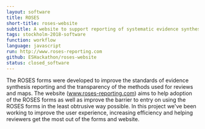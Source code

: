 ```yaml
---
layout: software
title: ROSES
short-title: roses-website
subtitle: A website to support reporting of systematic evidence syntheses
tags: stockholm-2018-software
function: workflow
language: javascript
run: http://www.roses-reporting.com
github: ESHackathon/roses-website
status: closed_software
---
```

The ROSES forms were developed to improve the standards of evidence synthesis reporting and the transparency of the methods used for reviews and maps. The website (<a href="http://www.roses-reporting.com">www.roses-reporting.com</a>) aims to help adoption of the ROSES forms as well as improve the barrier to entry on using the ROSES forms in the least obtrusive way possible. In this project we've been working to improve the user experience, increasing efficiency and helping reviewers get the most out of the forms and website. 
